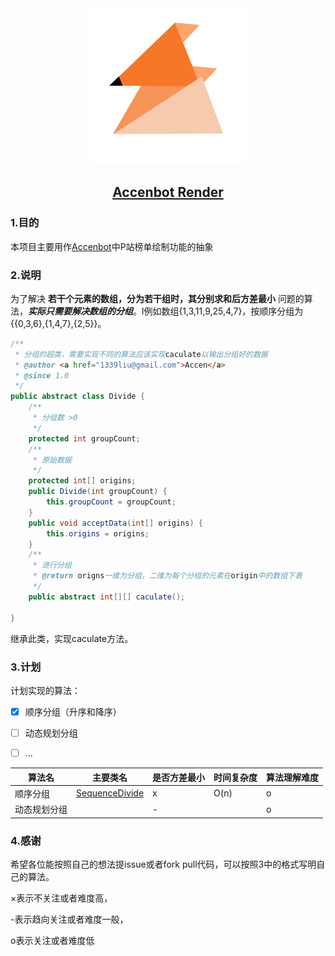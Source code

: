 <div align="center">
<img width="250" src="https://raw.githubusercontent.com/AcceNoi/accenbot/master/accenbot-logo-1.png" alt="logo">
<h2 id="quick-start"><a href="https://github.com/AcceNoi/accenbot-render">Accenbot Render</a></h2>
</div>

### 1.目的

本项目主要用作[Accenbot](https://github.com/AcceNoi/accenbot)中P站榜单绘制功能的抽象

### 2.说明

为了解决 **若干个元素的数组，分为若干组时，其分别求和后方差最小** 问题的算法，***实际只需要解决数组的分组***。l例如数组{1,3,11,9,25,4,7}，按顺序分组为{{0,3,6},{1,4,7},{2,5}}。

```java
/**
 * 分组的超类，需要实现不同的算法应该实现caculate以输出分组好的数据
 * @author <a href="1339liu@gmail.com">Accen</a>
 * @since 1.0
 */
public abstract class Divide {
	/**
	 * 分组数 >0
	 */
	protected int groupCount;
	/**
	 * 原始数据
	 */
	protected int[] origins;
	public Divide(int groupCount) {
		this.groupCount = groupCount;
	}
	public void acceptData(int[] origins) {
		this.origins = origins;
	}
	/**
	 * 进行分组
	 * @return origns一维为分组，二维为每个分组的元素在origin中的数组下表
	 */
	public abstract int[][] caculate();
	
}
```

继承此类，实现caculate方法。

### 3.计划

计划实现的算法：

- [x] 顺序分组（升序和降序）

- [ ] 动态规划分组

- [ ] ...

| 算法名   | 主要类名                                                     | 是否方差最小 | 时间复杂度 | 算法理解难度 |
| -------- | ------------------------------------------------------------ | ------------ | ---------- | ------------ |
| 顺序分组 | [SequenceDivide](https://github.com/AcceNoi/accenbot-rendr/blob/master/src/main/java/render/algorithm/SequenceDivide.java) | x           | O(n)       | o           |
|动态规划分组||-||o|

### 4.感谢

希望各位能按照自己的想法提issue或者fork pull代码，可以按照3中的格式写明自己的算法。

×表示不关注或者难度高，

-表示趋向关注或者难度一般，

o表示关注或者难度低

